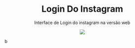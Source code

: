 <h1 align="center">
	Login Do Instagram
</h1>
<p align="center">
	Interface de Login do instagram na versão web
</p>
<p align="center">
	<img src="https://github.com/JoneBulande/LoginDoInstagram/blob/master/img/print.png">
</p>
b
